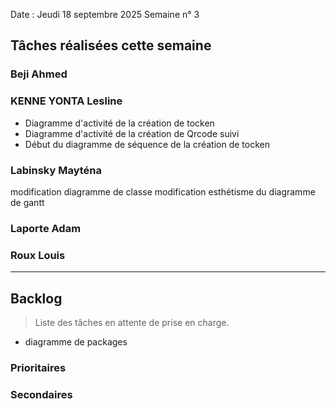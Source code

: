 Date : Jeudi 18 septembre 2025
Semaine n° 3

## Tâches réalisées cette semaine



### Beji Ahmed


### KENNE YONTA Lesline
- Diagramme d'activité de la création de tocken
- Diagramme d'activité de la création de Qrcode suivi
- Début du diagramme de séquence de la création de tocken

### Labinsky Mayténa

modification diagramme de classe
modification esthétisme du diagramme de gantt 


### Laporte Adam


### Roux Louis


---

## Backlog

> Liste des tâches en attente de prise en charge.
- diagramme de packages
  


### Prioritaires


### Secondaires
